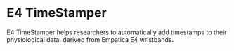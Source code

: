 # E4 TimeStamper
E4 TimeStamper helps researchers to automatically add timestamps to their physiological data, derived from Empatica E4 wristbands.
